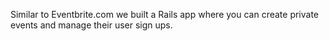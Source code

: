 Similar to Eventbrite.com we built a Rails app where you can create private events and manage their user sign ups. 